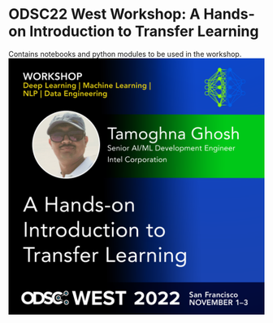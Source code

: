 # ODSC22 West Workshop: A Hands-on Introduction to Transfer Learning
Contains notebooks and python modules to be used in the workshop.
![Alt text](workshop.png?raw=true "Title")
